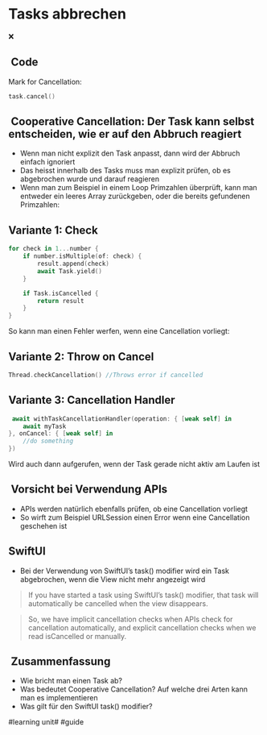 # Tasks abbrechen
❌

##  Code

Mark for Cancellation:
```swift
task.cancel()
```


##  Cooperative Cancellation: Der Task kann selbst entscheiden, wie er auf den Abbruch reagiert

- Wenn man nicht explizit den Task anpasst, dann wird der Abbruch einfach ignoriert
- Das heisst innerhalb des Tasks muss man explizit prüfen, ob es abgebrochen wurde und darauf reagieren
- Wenn man zum Beispiel in einem Loop Primzahlen überprüft, kann man entweder ein leeres Array zurückgeben, oder die bereits gefundenen Primzahlen:

## Variante 1: Check
```swift
for check in 1...number {   
	if number.isMultiple(of: check) {
		result.append(check) 
		await Task.yield()
    }

	if Task.isCancelled {
		return result
	}
}
```

So kann man einen Fehler werfen, wenn eine Cancellation vorliegt:

## Variante 2: Throw on Cancel
```swift
Thread.checkCancellation() //Throws error if cancelled 
```

## Variante 3: Cancellation Handler


```swift
 await withTaskCancellationHandler(operation: { [weak self] in
	await myTask
}, onCancel: { [weak self] in
	//do something
})
```

Wird auch dann aufgerufen, wenn der Task gerade nicht aktiv am Laufen ist



##  Vorsicht bei Verwendung APIs

- APIs werden natürlich ebenfalls prüfen, ob eine Cancellation vorliegt
- So wirft zum Beispiel URLSession einen Error wenn eine Cancellation geschehen ist


## SwiftUI

- Bei der Verwendung von SwiftUI’s task() modifier wird ein Task abgebrochen, wenn die View nicht mehr angezeigt wird


> If you have started a task using SwiftUI’s task() modifier, that task will automatically be cancelled when the view disappears.

> So, we have implicit cancellation checks when APIs check for cancellation automatically, and explicit cancellation checks when we read isCancelled or manually.

##  Zusammenfassung
- Wie bricht man einen Task ab?
- Was bedeutet Cooperative Cancellation? Auf welche drei Arten kann man es implementieren
- Was gilt für den SwiftUI task() modifier?

#learning unit# #guide